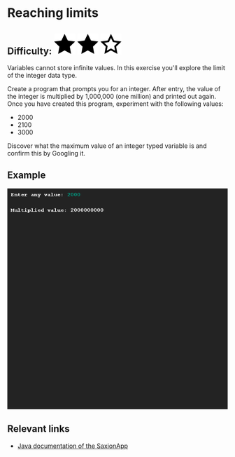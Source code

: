 # Reaching limits
## Difficulty: ![Filled](../resources/star-filled.svg) ![Filled](../resources/star-filled.svg) ![Outlined](../resources/star-outlined.svg) 

Variables cannot store infinite values. In this exercise you'll explore the limit of the integer data type.

Create a program that prompts you for an integer. After entry, the value of the integer is multiplied by 1,000,000 (one million) and printed out again. Once you have created this program, experiment with the following values:
* 2000
* 2100
* 3000

Discover what the maximum value of an integer typed variable is and confirm this by Googling it.

## Example
![Example](sample_output.png)

## Relevant links
* [Java documentation of the SaxionApp](https://saxionapp.hboictlab.nl/nl/saxion/app/SaxionApp.html)

